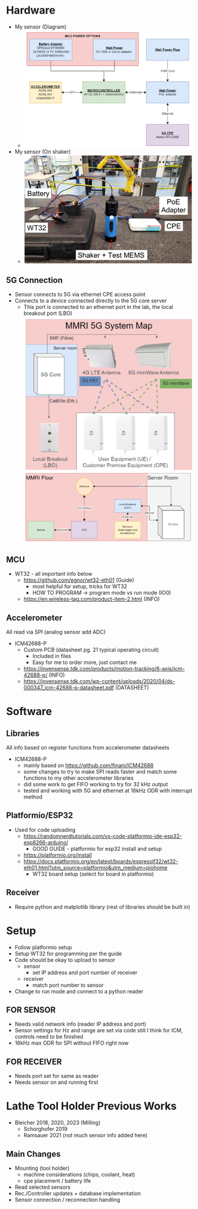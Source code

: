 # Hardware
- My sensor (Diagram)
	- ![My sensor parts](images/my_sens_parts.png)
- My sensor (On shaker)
	- ![Sensor on shaker](images/sens_shaker.png)
## 5G Connection
- Sensor connects to 5G via ethernet CPE access point
- Connects to a device connected directly to the 5G core server
	- This port is connected to an ethernet port in the lab, the local breakout port (LBO)
![5G map](images/5g_map.png)
![5G map](images/5g_connection.png)
## MCU
- WT32 - all important info below
	- https://github.com/egnor/wt32-eth01 (Guide)
		- most helpful for setup, tricks for WT32
		- HOW TO PROGRAM -> program mode vs run mode (IO0)
	- https://en.wireless-tag.com/product-item-2.html (INFO)

## Accelerometer
All read via SPI (analog sensor add ADC)
- ICM42688-P
	- Custom PCB (datasheet pg. 21 typical operating circuit)
		- Included in files
		- Easy for me to order more, just contact me
	- https://invensense.tdk.com/products/motion-tracking/6-axis/icm-42688-p/ (INFO)
	- https://invensense.tdk.com/wp-content/uploads/2020/04/ds-000347_icm-42688-p-datasheet.pdf (DATASHEET)
# Software
## Libraries
All info based on register functions from accelerometer datasheets
- ICM42688-P
	- mainly based on https://github.com/finani/ICM42688
	- some changes to try to make SPI reads faster and match some functions to my other accelerometer libraries
	- did some work to get FIFO working to try for 32 kHz output
	- tested and working with 5G and ethernet at 16kHz ODR with interrupt method
## Platformio/ESP32
- Used for code uploading 
	- https://randomnerdtutorials.com/vs-code-platformio-ide-esp32-esp8266-arduino/
		- GOOD GUIDE - platformio for esp32 install and setup
	- https://platformio.org/install
	- https://docs.platformio.org/en/latest/boards/espressif32/wt32-eth01.html?utm_source=platformio&utm_medium=piohome
		- WT32 board setup (select for board in platformio)
## Receiver
- Require python and matplotlib library (rest of libraries should be built in)
# Setup
- Follow platformio setup
- Setup WT32 for programming per the guide
- Code should be okay to upload to sensor
	- sensor
		- set IP address and port number of receiver 
	- receiver
		- match port number to sensor
- Change to run mode and connect to a python reader
## FOR SENSOR
- Needs valid network info (reader IP address and port)
- Sensor settings for Hz and range are set via code still I think for ICM, controls need to be finished
- 16kHz max ODR for SPI without FIFO right now
## FOR RECEIVER
- Needs port set for same as reader 
- Needs sensor on and running first
# Lathe Tool Holder Previous Works
- Bleicher 2018, 2020, 2023 (Milling)
  	- Schorghofer 2019
	- Ramsauer 2021 (not much sensor info added here)
## Main Changes
- Mounting (tool holder)
	- machine considerations (chips, coolant, heat)
	- cpe placement / battery life
- Read selected sensors
- Rec./Controller updates + database implementation
- Sensor connection / reconnection handling
